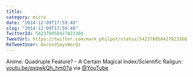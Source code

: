 ```yaml
---
title: 
category: micro
date: "2014-12-09T17:59:40"
slug: "2014-12-09T17:59:40"
TwitterId: 542378058427023360
TweetUrl: https://twitter.com/mark_philpot/status/542378058427023360
ReTweetUser: BaronJSaysWords
---
```


<i class="fa fa-retweet" aria-hidden="true"></i> Anime: Quadruple Feature? - A Certain Magical Index/Scientific Railgun: [youtu.be/qxqwkQh_hm0?a](http://youtu.be/qxqwkQh_hm0?a) via [@YouTube](https://twitter.com/YouTube)